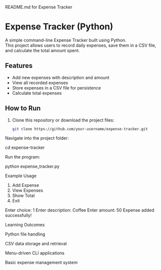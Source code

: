 README.md for Expense Tracker
# Expense Tracker (Python)

A simple command-line Expense Tracker built using Python.  
This project allows users to record daily expenses, save them in a CSV file, and calculate the total amount spent.

## Features
- Add new expenses with description and amount  
- View all recorded expenses  
- Store expenses in a CSV file for persistence  
- Calculate total expenses  

## How to Run
1. Clone this repository or download the project files:
   ```bash
   git clone https://github.com/your-username/expense-tracker.git


Navigate into the project folder:

cd expense-tracker


Run the program:

python expense_tracker.py

Example Usage
1. Add Expense
2. View Expenses
3. Show Total
4. Exit

Enter choice: 1
Enter description: Coffee
Enter amount: 50
Expense added successfully!

Learning Outcomes

Python file handling

CSV data storage and retrieval

Menu-driven CLI applications

Basic expense management system
